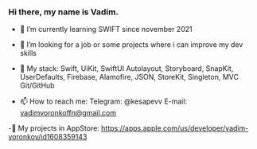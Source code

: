 ### Hi there, my name is Vadim. 

- 🌱 I’m currently learning SWIFT since november 2021
- 👀 I’m looking for a job or some projects where i can improve my dev skills
- 📕 My stack: Swift,
               UiKit, SwiftUI
               Autolayout, Storyboard, SnapKit,
               UserDefaults, Firebase,
               Alamofire,
               JSON,
               StoreKit,
               Singleton, MVC
               Git/GitHub

- 📫 How to reach me:
                     Telegram: @kesapevv
                     E-mail: vadimvoronkoffn@gmail.com
                     
-📱 My projects in AppStore: https://apps.apple.com/us/developer/vadim-voronkov/id1608359143

<!--
**Kesapevv/kesapevv** is a ✨ _special_ ✨ repository because its `README.md` (this file) appears on your GitHub profile.

Here are some ideas to get you started:

- 🌱 I’m currently learning SWIFT
- 📫 How to reach me: 
                     Telegram: @kesapevv
                     E-mail: vadimvoronkoffn@gmail.com

-->
